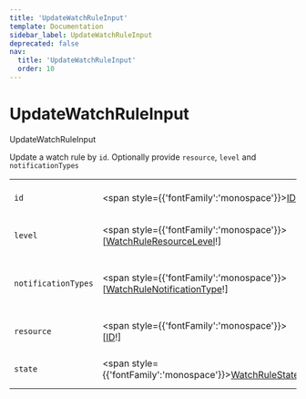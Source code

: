 ```yaml
---
title: 'UpdateWatchRuleInput'
template: Documentation
sidebar_label: UpdateWatchRuleInput
deprecated: false
nav:
  title: 'UpdateWatchRuleInput'
  order: 10
---
```


# UpdateWatchRuleInput

<div style={{'fontFamily':'monospace'}}><span style={{'fontSize':'1.5rem','fontWeight':500}}>UpdateWatchRuleInput</span></div>



Update a watch rule by `id`. Optionally provide `resource`, `level` and `notificationTypes`

| | | |
| -- | -- | -- |
| `id` | <span style={{'fontFamily':'monospace'}}><a href="/guardrails/docs/reference/graphql/scalar/ID">ID</a>!</span> | The `id` of the watch rule to update, as an id |
| `level` | <span style={{'fontFamily':'monospace'}}>[<a href="/guardrails/docs/reference/graphql/enum/WatchRuleResourceLevel">WatchRuleResourceLevel</a>!]</span> | Optional `level` for the watch rule to update |
| `notificationTypes` | <span style={{'fontFamily':'monospace'}}>[<a href="/guardrails/docs/reference/graphql/enum/WatchRuleNotificationType">WatchRuleNotificationType</a>!]</span> | Option `notificationTypes` that the watch rule should filter by |
| `resource` | <span style={{'fontFamily':'monospace'}}>[<a href="/guardrails/docs/reference/graphql/scalar/ID">ID</a>!]</span> | Optional `resource` for the watch rule to updates, as ids |
| `state` | <span style={{'fontFamily':'monospace'}}><a href="/guardrails/docs/reference/graphql/enum/WatchRuleState">WatchRuleState</a></span> | Optional `state` for the watch rule to update |